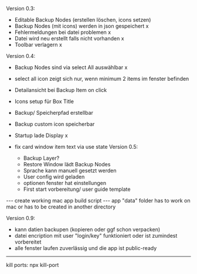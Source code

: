 Version 0.3:
  - Editable Backup Nodes (erstellen löschen, icons setzen) 
  - Backup Nodes (mit icons) werden in json gespeichert x
  - Fehlermeldungen bei datei problemen x
  - Datei wird neu erstellt falls nicht vorhanden x
  - Toolbar verlagern x


Version 0.4:
  - Backup Nodes sind via select All auswählbar x
  - select all icon zeigt sich nur, wenn minimum 2 items im fenster befinden
  - Detailansicht bei Backup Item on click
  - Icons setup für Box Title
  - Backup/ Speicherpfad erstellbar
  - Backup custom icon speicherbar
  - Startup lade Display x


- fix card window item text via use state
Version 0.5:
  - Backup Layer?
  - Restore Window lädt Backup Nodes
  - Sprache kann manuell gesetzt werden
  - User config wird geladen
  - optionen fenster hat einstellungen
  - First start vorbereitung/ user guide template

--- create working mac app build script
--- app "data" folder has to work on mac or has to be created in another directory


  Version 0.9:
   - kann datien backupen (kopieren oder ggf schon verpacken)
   - datei encription mit user "login/key" funktioniert oder ist zumindest vorbereitet
   - alle fenster laufen zuverlässig und die app ist public-ready


   _______
   kill ports:
   npx kill-port <PORTNUMBER>

